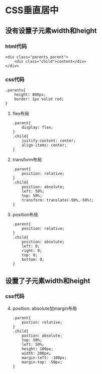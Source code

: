 # CSS垂直居中
## 没有设置子元素width和height
### html代码
```
<div class="parents parent">
    <div class="child">content</div>
</div>
```
### css代码
```
.parents{
    height: 800px;
    border: 1px solid red;
}
```

1. flex布局
    ```
    .parent{
        display: flex;
    }
    .child{
        justify-content: center;
        align-items: center;
    }
    ```
2. transform布局
    ```
    .parent{
        position: relative;
    }
    .child{
        position: absolute;
        left: 50%;
        top: 50%;
        transform: translate(-50%,-50%);
    }
    ```
3. position布局
    ```
    .parent{
        position: relative;
    }
    .child{
        position: absolute;
        left: 0;
        right: 0;
        top: 0;
        bottom: 0;
    }
    ```
## 设置了子元素width和height
### css代码
4. position: absolute加margin布局
    ```
    .parent{
        postion: relative;
    }
    .child{
        postion: absolute;
        top: 50%;
        left: 50%;
        height: 100px;
        width: 200px;
        margin-left: -100px;
        margin-top: -50px;
    }
    ```

